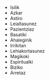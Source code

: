- Isilik
- Azkar
- Astiro 
- Leialtasunez
- Pazientziaz
- Basatiki
- Ahaleginik
- Irrikitan
- Lehiakortasunez
- Magikoki
- Espiritualki
- Biziko
- Arretaz